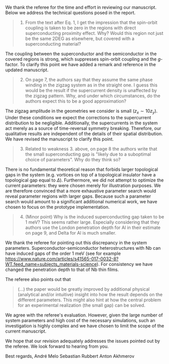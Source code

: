 We thank the referee for the time and effort in reviewing our manuscript.
Below we address the technical questions posed in the report.

>1. From the text after Eq. 1, I get the impression that the spin-orbit coupling is taken to be zero in the regions with direct superconducting proximity effect. Why? Would this region not just be the same 2DEG as elsewhere, but covered with a superconducting material?

The coupling between the superconductor and the semiconductor in the covered regions is strong, which suppresses spin-orbit coupling and the $g$-factor.
To clarify this point we have added a remark and reference in the updated manuscript.

>2. On page 7, the authors say that they assume the same phase winding in the zigzag system as in the straight one. I guess this would be the result if the supercurrent density is unaffected by the zigzag pattern. Why, and under which circumstances, do the authors expect this to be a good approximation?

The zigzag amplitude in the geometries we consider is small ($z_x ∼ 10 z_y$).
Under these conditions we expect the corrections to the supercurrent distribution to be negligible.
Additionally, the supercurrents in the system act merely as a source of time-reversal symmetry breaking.
Therefore, our qualitative results are independent of the details of their spatial distribution.
We have revised the manuscript to clarify this point.

>3. Related to weakness 3. above, on page 8 the authors write that the small superconducting gap is "likely due to a suboptimal choice of parameters". Why do they think so?

There is no fundamental theoretical reason that forbids larger topological gaps in the system (e.g. vortices on top of a topological insulator have a topological gap equal to $\Delta$).
Furthermore, we did not attempt to optimize the current parameters: they were chosen merely for illustration purposes.
We are therefore convinced that a more exhaustive parameter search would reveal parameter regions with larger gaps.
Because such a parameter search would amount to a significant additional numerical work, we have chosen to focus on the prototype implementation.

>4. (Minor point) Why is the induced superconducting gap taken to be 1 meV? This seems rather large. Especially considering that they authors use the London penetration depth for Al in their estimate on page 9, and Delta for Al is much smaller.

We thank the referee for pointing out this discrepancy in the system parameters.
Superconductor-semiconductor heterostructures with Nb can have induced gaps of the order 1 meV (see for example https://www.nature.com/articles/s41565-017-0032-8?WT.feed_name=subjects_materials-science).
For consistency we have changed the penetration depth to that of Nb thin films.

The referee also points out that

> (...) the paper would be greatly improved by additional physical (analytical and/or intuitive) insight into how the result depends on the different parameters. This might also hint at how the central problem for an experimental realization (the small gap) can be solved.

We agree with the referee's evaluation.
However, given the large number of system parameters and high cost of the necessary simulations, such an investigation is highly complex and we have chosen to limit the scope of the current manuscript.

We hope that our revision adequately addresses the issues pointed out by the referee.
We look forward to hearing from you.

Best regards,
André Melo
Sebastian Rubbert
Anton Akhmerov
